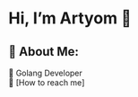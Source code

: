 # Hi, I’m Artyom 👋


## 💫 About Me:
🌱 Golang Developer<br>💬 [How to reach me]

<!-- Proudly created with GPRM ( https://gprm.itsvg.in ) -->
